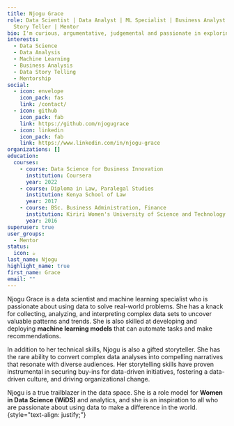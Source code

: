```yaml
---
title: Njogu Grace
role: Data Scientist | Data Analyst | ML Specialist | Business Analyst | Data
  Story Teller | Mentor
bio: I'm curious, argumentative, judgemental and passionate in exploring Data.
interests:
  - Data Science
  - Data Analysis
  - Machine Learning
  - Business Analysis
  - Data Story Telling
  - Mentorship
social:
  - icon: envelope
    icon_pack: fas
    link: /contact/
  - icon: github
    icon_pack: fab
    link: https://github.com/njogugrace
  - icon: linkedin
    icon_pack: fab
    link: https://www.linkedin.com/in/njogu-grace
organizations: []
education:
  courses:
    - course: Data Science for Business Innovation
      institution: Coursera
      year: 2022
    - course: Diploma in Law, Paralegal Studies
      institution: Kenya School of Law
      year: 2017
    - course: BSc. Business Administration, Finance
      institution: Kiriri Women's University of Science and Technology
      year: 2016
superuser: true
user_groups:
  - Mentor
status:
  icon: ☕️
last_name: Njogu
highlight_name: true
first_name: Grace
email: ""
---
```

Njogu Grace is a data scientist and machine learning specialist who is passionate about using data to solve real-world problems. She has a knack for collecting, analyzing, and interpreting complex data sets to uncover valuable patterns and trends. She is also skilled at developing and deploying **machine learning models** that can automate tasks and make recommendations.

In addition to her technical skills, Njogu is also a gifted storyteller. She has the rare ability to convert complex data analyses into compelling narratives that resonate with diverse audiences. Her storytelling skills have proven instrumental in securing buy-ins for data-driven initiatives, fostering a data-driven culture, and driving organizational change.

Njogu is a true trailblazer in the data space. She is a role model for **Women in Data Science (WiDS)** and analytics, and she is an inspiration to all who are passionate about using data to make a difference in the world.
{style="text-align: justify;"}